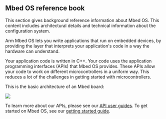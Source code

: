 ## Mbed OS reference book

This section gives background reference information about Mbed OS. This content includes architectural details and technical information about the configuration system.

Arm Mbed OS lets you write applications that run on embedded devices, by providing the layer that interprets your application's code in a way the hardware can understand.

Your application code is written in C++. Your code uses the application programming interfaces (APIs) that Mbed OS provides. These APIs allow your code to work on different microcontrollers in a uniform way. This reduces a lot of the challenges in getting started with microcontrollers.

This is the basic architecture of an Mbed board:

<span class="images">![](https://s3-us-west-2.amazonaws.com/mbed-os-docs-images/Mbed_OS_diagram_for_intro.png)</span>

To learn more about our APIs, please see our [API user guides](/docs/v5.10/apis/index.html). To get started on Mbed OS, see our [getting started guide](/docs/v5.10/tutorials/mbed-os-quick-start.html).
